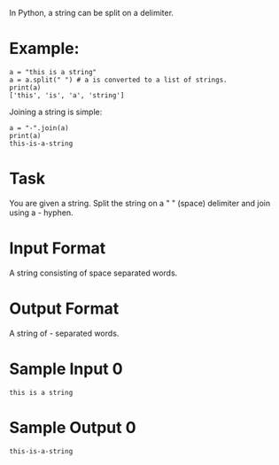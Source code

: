 In Python, a string can be split on a delimiter.

# Example:

    a = "this is a string"
    a = a.split(" ") # a is converted to a list of strings. 
    print(a)
    ['this', 'is', 'a', 'string']

Joining a string is simple:

    a = "-".join(a)
    print(a)
    this-is-a-string 
# Task

You are given a string. Split the string on a " " (space) delimiter and join using a - hyphen.

# Input Format

A string consisting of space separated words.

# Output Format

A string of - separated words.

# Sample Input 0

    this is a string

# Sample Output 0

    this-is-a-string